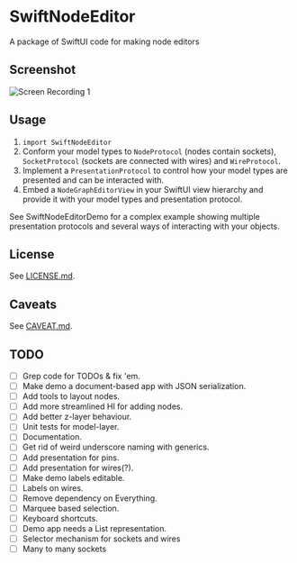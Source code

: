 # SwiftNodeEditor

A package of SwiftUI code for making node editors
## Screenshot

<!-- ![Screenshot 1](Documentation/Screenshot%201.png) -->
![Screen Recording 1](Documentation/Screen%20Recording%201.gif)


## Usage

1. `import SwiftNodeEditor`
2. Conform your model types to `NodeProtocol` (nodes contain sockets), `SocketProtocol` (sockets are connected with wires) and `WireProtocol`.
3. Implement a `PresentationProtocol` to control how your model types are presented and can be interacted with.
4. Embed a `NodeGraphEditorView` in your SwiftUI view hierarchy and provide it with your model types and presentation protocol.

See SwiftNodeEditorDemo for a complex example showing multiple presentation protocols and several ways of interacting with your objects.

## License

See [LICENSE.md](LICENSE.md).

## Caveats

See [CAVEAT.md](CAVEAT.md).

## TODO

- [ ] Grep code for TODOs & fix 'em.
- [ ] Make demo a document-based app with JSON serialization.
- [ ] Add tools to layout nodes.
- [ ] Add more streamlined HI for adding nodes.
- [ ] Add better z-layer behaviour.
- [ ] Unit tests for model-layer.
- [ ] Documentation.
- [ ] Get rid of weird underscore naming with generics.
- [ ] Add presentation for pins.
- [ ] Add presentation for wires(?).
- [ ] Make demo labels editable.
- [ ] Labels on wires.
- [ ] Remove dependency on Everything.
- [ ] Marquee based selection.
- [ ] Keyboard shortcuts.
- [ ] Demo app needs a List representation.
- [ ] Selector mechanism for sockets and wires
- [ ] Many to many sockets
